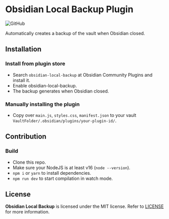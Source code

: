 # Obsidian Local Backup Plugin

![GitHub](https://img.shields.io/github/license/cgcel/obsidian-local-backup)

Automatically creates a backup of the vault when Obsidian closed.

## Installation

### Install from plugin store

- Search `obsidian-local-backup` at Obsidian Community Plugins and install it.
- Enable obsidian-local-backup.
- The backup generates when Obsidian closed.

### Manually installing the plugin

- Copy over `main.js`, `styles.css`, `manifest.json` to your vault `VaultFolder/.obsidian/plugins/your-plugin-id/`.

## Contribution

### Build

- Clone this repo.
- Make sure your NodeJS is at least v16 (`node --version`).
- `npm i` or `yarn` to install dependencies.
- `npm run dev` to start compilation in watch mode.

## License

**Obsidian Local Backup** is licensed under the MIT license. Refer to [LICENSE](https://github.com/cgcel/obsidian-local-backup/LICENSE) for more information.
